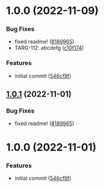 # 1.0.0 (2022-11-09)


### Bug Fixes

* fixed readme! ([8189965](https://github.com/anonymousbitshifter/semver-demo/commit/81899659f4fc0d66bffd055d41635d6e5e1c691b))
* TARG-112: abcdefg ([c10f174](https://github.com/anonymousbitshifter/semver-demo/commit/c10f17409f0a95b2ddd41363c90ac4e6ebd9368c))


### Features

* initial commit ([546cf9f](https://github.com/anonymousbitshifter/semver-demo/commit/546cf9f61873f9aceae4f1c5c5364b501daab5dd))

## [1.0.1](https://github.com/anonymousbitshifter/semver-demo/compare/v1.0.0...v1.0.1) (2022-11-01)


### Bug Fixes

* fixed readme! ([8189965](https://github.com/anonymousbitshifter/semver-demo/commit/81899659f4fc0d66bffd055d41635d6e5e1c691b))

# 1.0.0 (2022-11-01)


### Features

* initial commit ([546cf9f](https://github.com/anonymousbitshifter/semver-demo/commit/546cf9f61873f9aceae4f1c5c5364b501daab5dd))
